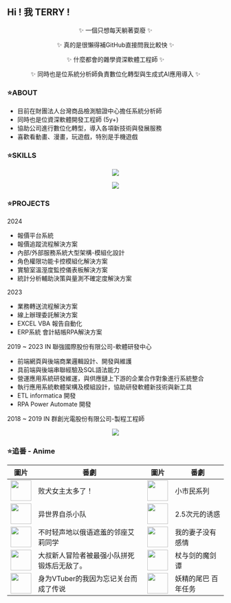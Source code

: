 ## Hi ! 我 TERRY !

<p align="center">
  ✨ 一個只想每天躺著耍廢 ✨
</p>
<p align="center">
  ✨ 真的是很懶得補GitHub直接問我比較快 ✨
</p>
<p align="center">
  ✨ 什麼都會的雜學資深軟體工程師 ✨
</p>
<p align="center">
  ✨ 同時也是位系統分析師負責數位化轉型與生成式AI應用導入 ✨
</p>

### ⭐ABOUT

* 目前在財團法人台灣商品檢測驗證中心擔任系統分析師
* 同時也是位資深軟體開發工程師 (5y+)
* 協助公司進行數位化轉型，導入各項新技術與發展服務
* 喜歡看動畫、漫畫，玩遊戲，特別是手機遊戲


### ⭐SKILLS

<p align="center">
  <a href="https://skillicons.dev">
    <img src="https://skillicons.dev/icons?i=js,html,css,tailwind,bootstrap,vue,vite,figma,git,github" />
  </a>
</p>

<p align="center">
  <a href="https://skillicons.dev">
    <img src="https://skillicons.dev/icons?i=php,py,r,dotnet,laravel,vscode,visualstudio,eclipse" />
  </a>
</p>


### ⭐PROJECTS
  2024
  * 報價平台系統
  * 報價追蹤流程解決方案
  * 內部/外部服務系統大型架構-模組化設計
  * 角色權限功能卡控模組化解決方案
  * 實驗室溫溼度監控儀表板解決方案
  * 統計分析輔助決策與量測不確定度解決方案
    
  2023
  * 業務轉送流程解決方案
  * 線上辦理委託解決方案
  * EXCEL VBA 報告自動化
  * ERP系統 會計結帳RPA解決方案
    
  2019 ~ 2023 IN 聯強國際股份有限公司-軟體研發中心
  * 前端網頁與後端商業邏輯設計、開發與維護
  * 具前端與後端串聯經驗及SQL語法能力
  * 營運應用系統研發維運，與供應鏈上下游的企業合作對象進行系統整合
  * 執行應用系統軟體架構及模組設計，協助研發軟體新技術與新工具
  * ETL informatica 開發
  * RPA Power Automate 開發

  2018 ~ 2019 IN 群創光電股份有限公司-製程工程師

  
<p align="center">
  <a href="https://github.com/terry455217/terry455217">
    <img align="center" src="https://github-readme-stats.vercel.app/api/top-langs/?username=terry455217&hide=java,html,tex&title_color=ffffff&text_color=c9cacc&icon_color=2bbc8a&bg_color=1d1f21&langs_count=3" />
  </a>
</p>



### ⭐追番 - Anime

| 圖片 | 番劇 | 圖片 | 番劇 |
| --- | --- | --- | --- |
| <img src="https://lain.bgm.tv/r/100/pic/cover/l/e4/dc/464376_NsZRw.jpg" width="48"> | 败犬女主太多了！ | <img src="https://lain.bgm.tv/r/100/pic/cover/l/e2/f4/474906_z0h44.jpg" width="48"> | 小市民系列 |
| <img src="https://lain.bgm.tv/r/100/pic/cover/l/00/ae/444046_9b5bM.jpg" width="48"> | 异世界自杀小队 | <img src="https://lain.bgm.tv/r/100/pic/cover/l/53/13/410346_z8j5n.jpg" width="48"> | 2.5次元的诱惑 |
| <img src="https://lain.bgm.tv/r/100/pic/cover/l/7c/8e/424883_BpzVb.jpg" width="48"> | 不时轻声地以俄语遮羞的邻座艾莉同学 | <img src="https://lain.bgm.tv/r/100/pic/cover/l/ce/50/482776_G98Y9.jpg" width="48"> | 我的妻子没有感情 |
| <img src="https://lain.bgm.tv/r/100/pic/cover/l/6a/45/427059_1V5vV.jpg" width="48"> | 大叔新人冒险者被最强小队拼死锻炼后无敌了。 | <img src="https://lain.bgm.tv/r/100/pic/cover/l/6d/e5/479477_19844.jpg" width="48"> | 杖与剑的魔剑谭 |
| <img src="https://lain.bgm.tv/r/100/pic/cover/l/fb/28/416320_Iprrq.jpg" width="48"> | 身为VTuber的我因为忘记关台而成了传说 | <img src="https://lain.bgm.tv/r/100/pic/cover/l/e8/2c/349093_DJuws.jpg" width="48"> | 妖精的尾巴 百年任务 |
